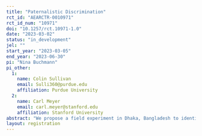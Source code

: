 ```yaml
---
title: "Paternalistic Discrimination"
rct_id: "AEARCTR-0010971"
rct_id_num: "10971"
doi: "10.1257/rct.10971-1.0"
date: "2023-03-02"
status: "in_development"
jel: ""
start_year: "2023-03-05"
end_year: "2023-06-30"
pi: "Nina Buchmann"
pi_other:
  1:
    name: Colin Sullivan
    email: Sulli360@purdue.edu
    affiliation: Purdue University
  2:
    name: Carl Meyer
    email: carl.meyer@stanford.edu
    affiliation: Stanford University
abstract: "We propose a field experiment in Dhaka, Bangladesh to identify a novel form of labor market discrimination, "Paternalistic Discrimination," the preferential hiring of male workers to protect female workers from jobs perceived as harmful or difficult. We observe real application and hiring decisions for a night-shift job and experimentally vary whether hiring managers or workers are informed about safe employee transport home, thereby observing both supply and demand responses to perceived increases in female employee welfare. "
layout: registration
---
```


